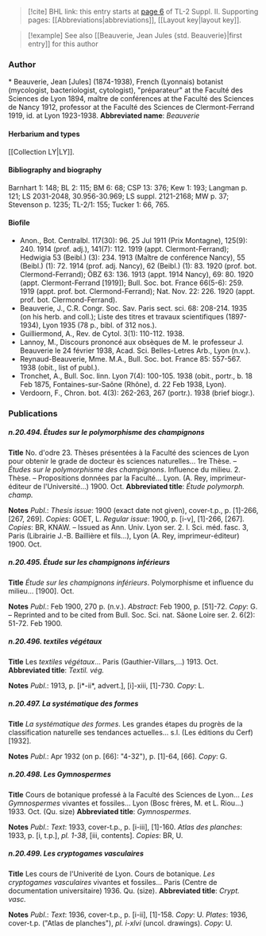 > [!cite] BHL link: this entry starts at [page 6](https://www.biodiversitylibrary.org/page/33265203) of TL-2 Suppl. II.
> Supporting pages: [[Abbreviations|abbreviations]], [[Layout key|layout key]].

> [!example] See also [[Beauverie, Jean Jules {std. Beauverie}|first entry]] for this author

### Author

\* Beauverie, Jean \[Jules\] (1874-1938), French (Lyonnais) botanist (mycologist, bacteriologist, cytologist), "préparateur" at the Faculté des Sciences de Lyon 1894, maître de conférences at the Faculté des Sciences de Nancy 1912, professor at the Faculté des Sciences de Clermont-Ferrand 1919, id. at Lyon 1923-1938. 
**Abbreviated name**: *Beauverie*

#### Herbarium and types

[[Collection LY|LY]].

#### Bibliography and biography

Barnhart 1: 148; BL 2: 115; BM 6: 68; CSP 13: 376; Kew 1: 193; Langman p. 121; LS 2031-2048, 30.956-30.969; LS suppl. 2121-2168; MW p. 37; Stevenson p. 1235; TL-2/1: 155; Tucker 1: 66, 765.

#### Biofile

- Anon., Bot. Centralbl. 117(30): 96. 25 Jul 1911 (Prix Montagne), 125(9): 240. 1914 (prof. adj.), 141(7): 112. 1919 (appt. Clermont-Ferrand); Hedwigia 53 (Beibl.) (3): 234. 1913 (Maître de conférence Nancy), 55 (Beibl.) (1): 72. 1914 (prof. adj. Nancy), 62 (Beibl.) (1): 83. 1920 (prof. bot. Clermond-Ferrand); ÖBZ 63: 136. 1913 (appt. 1914 Nancy), 69: 80. 1920 (appt. Clermont-Ferrand \[1919\]); Bull. Soc. bot. France 66(5-6): 259. 1919 (appt. prof. bot. Clermond-Ferrand); Nat. Nov. 22: 226. 1920 (appt. prof. bot. Clermond-Ferrand).
- Beauverie, J., C.R. Congr. Soc. Sav. Paris sect. sci. 68: 208-214. 1935 (on his herb. and coll.); Liste des titres et travaux scientifiques (1897-1934), Lyon 1935 (78 p., bibl. of 312 nos.).
- Guilliermond, A., Rev. de Cytol. 3(1): 110-112. 1938.
- Lannoy, M., Discours prononcé aux obsèques de M. le professeur J. Beauverie le 24 février 1938, Acad. Sci. Belles-Letres Arb., Lyon (n.v.).
- Reynaud-Beauverie, Mme. M.A., Bull. Soc. bot. France 85: 557-567. 1938 (obit., list of publ.).
- Tronchet, A., Bull. Soc. linn. Lyon 7(4): 100-105. 1938 (obit., portr., b. 18 Feb 1875, Fontaines-sur-Saône (Rhône), d. 22 Feb 1938, Lyon).
- Verdoorn, F., Chron. bot. 4(3): 262-263, 267 (portr.). 1938 (brief biogr.).

### Publications

##### n.20.494. Études sur le polymorphisme des champignons

**Title**
No. d'odre 23. Thèses présentées à la Faculté des sciences de Lyon pour obtenir le grade de docteur ès sciences naturelles... 1re Thèse. – *Études sur le polymorphisme des champignons*. Influence du milieu. 2. Thèse. – Propositions données par la Faculté... Lyon. (A. Rey, imprimeur-éditeur de l'Université...) 1900. Oct.
**Abbreviated title**: *Étude polymorph. champ.*

**Notes**
*Publ*.: *Thesis issue*: 1900 (exact date not given), cover-t.p., p. \[1\]-266, \[267, 269\]. *Copies*: GOET, L.
*Regular issue*: 1900, p. \[i-v\], \[1\]-266, \[267\]. *Copies*: BR, KNAW. – Issued as Ann. Univ. Lyon ser. 2. I. Sci. méd. fasc. 3, Paris (Librairie J.-B. Baillière et fils...), Lyon (A. Rey, imprimeur-éditeur) 1900. Oct.

##### n.20.495. Étude sur les champignons inférieurs

**Title**
*Étude sur les champignons inférieurs*. Polymorphisme et influence du milieu... \[1900\]. Oct.

**Notes**
*Publ*.: Feb 1900, 270 p. (n.v.).
*Abstract*: Feb 1900, p. \[51\]-72. *Copy*: G. – Reprinted and to be cited from Bull. Soc. Sci. nat. Sâone Loire ser. 2. 6(2): 51-72. Feb 1900.

##### n.20.496. textiles végétaux

**Title**
Les *textiles végétaux*... Paris (Gauthier-Villars,...) 1913. Oct.
**Abbreviated title**: *Textil. vég.*

**Notes**
*Publ*.: 1913, p. \[i\*-ii\*, advert.\], \[i\]-xiii, \[1\]-730. *Copy*: L.

##### n.20.497. La systématique des formes

**Title**
*La systématique des formes*. Les grandes étapes du progrès de la classification naturelle ses tendances actuelles... s.l. (Les éditions du Cerf) \[1932\].

**Notes**
*Publ*.: Apr 1932 (on p. \[66\]: "4-32"), p. \[1\]-64, \[66\]. *Copy*: G.

##### n.20.498. Les Gymnospermes

**Title**
Cours de botanique professé à la Faculté des Sciences de Lyon... *Les Gymnospermes* vivantes et fossiles... Lyon (Bosc frères, M. et L. Riou...) 1933. Oct. (Qu. size)
**Abbreviated title**: *Gymnospermes*.

**Notes**
*Publ*.: *Text*: 1933, cover-t.p., p. \[i-iii\], \[1\]-160.
*Atlas des planches*: 1933, p. \[i, t.p.\], *pl. 1-38*, \[iii, contents\].
*Copies*: BR, U.

##### n.20.499. Les cryptogames vasculaires

**Title**
Les cours de l'Univerité de Lyon. Cours de botanique. *Les cryptogames vasculaires* vivantes et fossiles... Paris (Centre de documentation universitaire) 1936. Qu. (size).
**Abbreviated title**: *Crypt. vasc.*

**Notes**
*Publ*.: *Text*: 1936, cover-t.p., p. \[i-ii\], \[1\]-158. *Copy*: U.
*Plates*: 1936, cover-t.p. ("Atlas de planches"), *pl. i-xlvi* (uncol. drawings). *Copy*: U.

